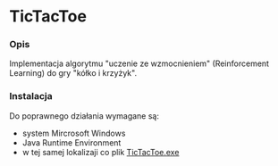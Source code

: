 # TicTacToe

### Opis
Implementacja algorytmu "uczenie ze wzmocnieniem" (Reinforcement Learning) do gry "kółko i krzyżyk".

### Instalacja
Do poprawnego działania wymagane są:
- system Mircrosoft Windows
- Java Runtime Environment
- w tej samej lokalizaji co plik [TicTacToe.exe](https://github.com/Rejman/TicTacToe/blob/feature/tree-penetrator/TicTacToe.exe?raw=true)



